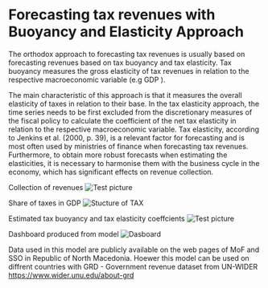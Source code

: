 # Forecasting tax revenues with Buoyancy and Elasticity Approach

The orthodox approach to forecasting tax revenues is usually based on forecasting revenues based on tax buoyancy and tax elasticity. Tax buoyancy measures the gross elasticity of tax revenues in relation to the respective macroeconomic variable (e.g GDP ). 

The main characteristic of this approach is that it measures the overall elasticity of taxes in relation to their base. In the tax elasticity approach, the time series needs to be first excluded from the discretionary measures of the fiscal policy to calculate the coefficient of the net tax elasticity in relation to the respective macroeconomic variable. Tax elasticity, according to Jenkins et al. (2000, p. 39), is a relevant factor for forecasting and is most often used by ministries of finance when forecasting tax revenues. Furthermore, to obtain more robust forecasts when estimating the elasticities, it is necessary to harmonise them with the business cycle in the economy, which has significant effects on revenue collection.

Collection of revenues
![Test picture](https://github.com/jordans78/Forecasting-tax-revenues/blob/main/Documentation/CollectionStructureOfRevenues.PNG)


Share of taxes in GDP
![Stucture of TAX](https://github.com/jordans78/Forecasting-tax-revenues/blob/main/Documentation/ShareOfGDP.png)


Estimated tax buoyancy and tax elasticity coeffcients
![Test picture](https://github.com/jordans78/Forecasting-tax-revenues/blob/main/Documentation/Coefficients.png)


Dashboard produced from model
![Dasboard](https://github.com/jordans78/Forecasting-tax-revenues/blob/main/Documentation/PIT.PNG)



Data used in this model are publicly available on the web pages of MoF and SSO in Republic of North Macedonia. Hoewer this model can be used on diffrent countries with 
GRD - Government revenue dataset from UN-WIDER https://www.wider.unu.edu/about-grd

